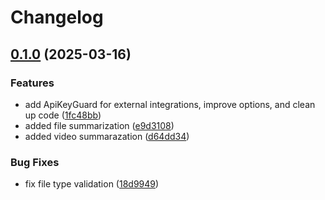# Changelog

## [0.1.0](https://github.com/letssummarize/lets-summarize-api/compare/api-v0.0.1...api-v0.1.0) (2025-03-16)


### Features

* add ApiKeyGuard for external integrations, improve options, and clean up code ([1fc48bb](https://github.com/letssummarize/lets-summarize-api/commit/1fc48bbc5f38e3e21f6f1a3eff9ed21b0f45f611))
* added file summarization ([e9d3108](https://github.com/letssummarize/lets-summarize-api/commit/e9d310871858b0c5fa437130b602b7008657908f))
* added video summarazation ([d64dd34](https://github.com/letssummarize/lets-summarize-api/commit/d64dd3460650740dac22d988afd8faef731c6373))


### Bug Fixes

* fix file type validation ([18d9949](https://github.com/letssummarize/lets-summarize-api/commit/18d99499d0837366f6bab413dc333a3d01431df2))